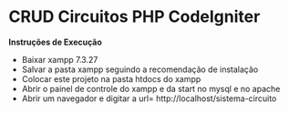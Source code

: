 # CRUD Circuitos PHP CodeIgniter
**Instruções de Execução**
- Baixar xampp 7.3.27 
- Salvar a pasta xampp seguindo a recomendação de instalação
- Colocar este projeto na pasta htdocs do xampp
- Abrir o painel de controle do xampp e da start no mysql e no apache
- Abrir um navegador e digitar a url= http://localhost/sistema-circuito